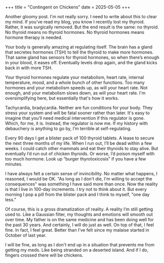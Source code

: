 +++
title = "Contingent on Chickens"
date = 2025-05-05
+++

Another gloomy post. I'm not really sorry. I need to write about this to clear my mind.
If you've read my blog, you know I recently lost my thyroid.
Rather, it was surgically removed. But the end result is the same: no thyroid.
No thyroid means no thyroid hormones. No thyroid hormones means hormone therapy is needed.

Your body is generally amazing at regulating itself.
The brain has a gland that secretes hormones (TSH) to tell the thyroid to make more hormones.
That same gland has sensors for thyroid hormones, so when there’s enough in your blood, it eases off.
Eventually levels drop again, and the gland kicks back in with more TSH.

Your thyroid hormones regulate your metabolism, heart rate, internal temperature, mood,
and a whole bunch of other functions. Too many hormones and your metabolism speeds up, as will your heart rate.
Not enough, and your metabolism slows down, as will your heart rate.
I'm oversimplifying here, but essentially that's how it works.

Tachycardia, bradycardia. Neither are fun conditions for your body.
They stress your system and will be fatal sooner rather than later.
It's easy to imagine that you’ll need medical intervention if this regulator is gone.
Which, for me, it is. Instead, the regulator is now me.
If my history with debauchery is anything to go by, I’m terrible at self-regulating.

Every 90 days I get a blister pack of 100 thyroid tablets.
A lease to secure the next three months of my life.
When I run out, I’ll be dead within a few weeks.
I could catch other mammals and eat their thyroids to stay alive.
But eventually I’d run out of chicken thyroids.
Or worse, I’d poison myself with too much hormone.
Look up “burger thyrotoxicosis” if you have a few minutes.

I have always felt a certain sense of invincibility.
No matter what happens, I reasoned, I would be OK.
"As long as I don't die, I'm willing to accept the consequences" was something I have said more than once.
Now the reality is that I live in 100-day increments.
I try not to think about it.
But every morning I pop a pill from the blister pack and I think to myself, "one day less."

Of course, this is a gross dramatization of reality.
A reality I’m still getting used to.
Like a Gaussian filter, my thoughts and emotions will smooth out over time.
My father is on the same medicine and has been doing well for the past 30 years.
And certainly, I will do just as well.
On top of that, I feel fine. In fact, I feel great.
Better than I’ve felt since my malaise started in October of last year.

I will be fine, as long as I don't end up in a situation that prevents me from getting my meds.
Like being stranded on a deserted island.
And if I do, fingers crossed there will be chickens.
